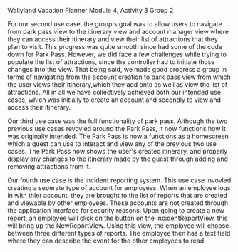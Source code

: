 Wallyland Vacation Planner
Module 4, Activity 3
Group 2

For our second use case, the group's goal was to allow users to navigate from
park pass view to the itinerary view and account manager view where they can access 
their itinerary and view their list of attractions that they plan to visit. 
This progress was quite smooth since had some of the code down for Park Pass. 
However, we did face a few challenges while trying to populate the list of attractions,
since the controller had to initiate those changes into the view. That being said, 
we made good progress a group in terms of navigating from the account creation to park pass view 
from which the user views their itinerary,which they add onto as well as view the list of attractions. 
All in all we have collectively achieved both our intended use cases, which was initially to create an account 
and secondly to view and access their itinerary.

Our third use case was the full functionality of park pass. Although the two previous use cases revovled around the
Park Pass, it now functions how it was originally intended. The Park Pass is now a functions as a homescreen which a guest can use
to interact and view any of the previous two use cases. The Park Pass now shows the user's created itinerary, and properly display
any changes to the itinerary made by the guest through adding and removing attractions from it.


Our fourth use case is the incident reporting system. This use case invovled creating a seperate type of account
for employees. When an employee logs in with thier account, they are brought to the list of reports that are
created and viewable by other employees. These accounts are not created through the application interface for 
security reasons. Upon going to create a new report, an employee will click on the button on the IncidentReportView, this will
bring up the NewReportView. Using this view, the employee will choose between three different types of reports.
The employee then has a text field where they can describe the event for the other employees to read.

